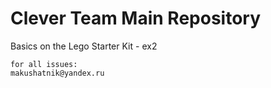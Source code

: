 # Clever Team Main Repository
Basics on the Lego Starter Kit - ex2

```
for all issues:
makushatnik@yandex.ru
```
